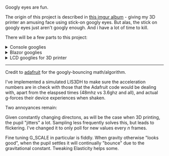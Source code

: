Googly eyes are fun.

The origin of this project is described in [this imgur album](https://imgur.com/a/oPeQgmw) - giving my 3D printer an amusing face using stick-on googly eyes.  But alas, the stick on googly eyes just aren't googly enough.  And i have a lot of time to kill.

There will be a few parts to this project:

<details>
    <summary>Console googlies</summary>

 Because why not.  A quick and dirty way to visualize the animation and a sanity-check on the googly-math.  I was hoping to pair Spectre's [Live Display](https://spectreconsole.net/live/live-display) with [Canvas Image](https://spectreconsole.net/widgets/canvas-image) but it appears they may not be compatible.  So for now it's a flickery console clear + full redraw.  No pixel-level work here, just using ImageSharp's `EllipsePolygon` to draw on Spectre's `CanvasImage` which has a `MaxWidth` set to squish pixels into ["coxels"](https://twitter.com/SimonCropp/status/1331554791726534657?s=20).

Simulated constant random x-axis accelerometer input:

<img src="googly_simulated.gif" alt="simulated" width="400" style="display: block; margin: auto;"/>

And an initial random "push" then letting gravity do its thing:

<img src="googly_gravity.gif" alt="gravity" width="400" style="display: block; margin: auto;"/>

</details>

<details>
    <summary>Blazor googlies</summary>

Using `Excubo.Blazor.Canvas` to start.  The console project aids in learning/experimenting with the googly-math; this project about getting the pixel-level updates done right without using pointers as the [Arduino code](https://github.com/adafruit/Adafruit_Learning_System_Guides/blob/main/Hallowing_Googly_Eye/Hallowing_Googly_Eye.ino#L256) from Adafruit that i'm using as a reference does.

</details>

<details>
    <summary>LCD googlies for 3D printer</summary>

This is the "real" project.  Coupling either a [D1 Mini](https://www.wemos.cc/en/latest/d1/d1_mini.html) or [S2 Mini](https://www.wemos.cc/en/latest/s2/s2_mini.html) with a [2.4" LCD](https://www.wemos.cc/en/latest/d1_mini_shield/tft_2_4.html) and an accelerometer to feed x-axis movement data to the software googlies.  

And since it's keeping an eye on movement, it'll know when the print is done and do IoT things to let me know.  (Not an Octoprint user yet, maybe when i get a 2nd printer. :) 
    
Initial version will be done in MicroPython - hopefully performance is OK.  If not, Arduino it is.  (D1/S2 Minis can run either!)

Ponderings:
* the LCD is touch-capable.  "follow my finger" needs to happen.
* the accelerometer has "double tap" recognition, this is likely what will be used to initiate "let me know when the print is done" mode.
* toss in a humidity sensor to track ambient humidity ?  
* ...
</details>

---

Credit to [adafruit](https://learn.adafruit.com/hallowing-googly-eye) for the googly-bouncing math/algorithm.

I've implemented a simulated LIS3DH to make sure the acceleration numbers are in check with those that the Adafruit code would be dealing with, apart from the elaspsed times (48mhz vs 3.6ghz and all), and actual g-forces their device experiences when shaken.  

Two annoyances remain:

Given constantly changing directons, as will be the case when 3D printing, the pupil "jitters" a lot.  Sampling less frequently solves this, but leads to flickering.  I've changed it to only poll for new values every *n* frames.

Fine tuning G_SCALE in particular is fiddly.  When gravity otherwise "looks good", when the pupil settles it will continually "bounce" due to the gravitational constant.  Tweaking Elasticity helps some.